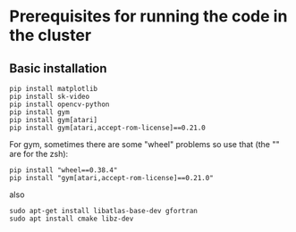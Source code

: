 # Prerequisites for running the code in the cluster

## Basic installation
```
pip install matplotlib
pip install sk-video
pip install opencv-python
pip install gym
pip install gym[atari]
pip install gym[atari,accept-rom-license]==0.21.0
```
For gym, sometimes there are some "wheel" problems so use that (the "" are for the zsh):
```
pip install "wheel==0.38.4"
pip install "gym[atari,accept-rom-license]==0.21.0"      

``` 


also 
```
sudo apt-get install libatlas-base-dev gfortran
sudo apt install cmake libz-dev
```
